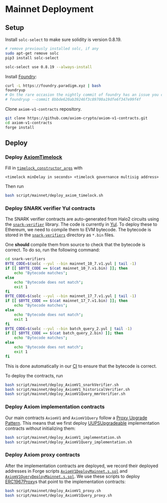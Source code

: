 # Mainnet Deployment

## Setup

Install `solc-select` to make sure solidity is version 0.8.19.

```bash
# remove previously installed solc, if any
sudo apt-get remove solc
pip3 install solc-select
```

```bash
solc-select use 0.8.19 --always-install
```

Install [Foundry](https://book.getfoundry.sh/getting-started/installation#using-foundryup):

```bash
curl -L https://foundry.paradigm.xyz | bash
foundryup
# On the rare occasion the nightly commit of foundry has an issue you can install a fixed commit:
# foundryup --commit 8bbde620ab39246f3c89700a19dfe6f347e99f4f
```

Clone `axiom-v1-contracts` repository.

```bash
git clone https://github.com/axiom-crypto/axiom-v1-contracts.git
cd axiom-v1-contracts
forge install
```

## Deploy

### Deploy [AxiomTimelock](../../contracts/AxiomTimelock.sol)

Fill in [`timelock_constructor_args`](./timelock_constructor_args) with

```
<timelock minDelay in seconds> <timelock governance multisig address>
```

Then run

```bash
bash script/mainnet/deploy_axiom_timelock.sh
```

### Deploy SNARK verifier Yul contracts

The SNARK verifier contracts are auto-generated from Halo2 circuits using the [`snark-verifier`](https://github.com/axiom-crypto/snark-verifier) library. The code is currently in [Yul](https://docs.soliditylang.org/en/v0.8.19/yul.html). To deploy these to Ethereum, we need to compile them to EVM bytecode. The bytecode is stored in the [`snark-verifiers`](../../snark-verifiers/) directory as `*.bin` files.

One **should** compile them from source to check that the bytecode is correct. To do so, run the following command:

```bash
cd snark-verifiers
BYTE_CODE=$(solc --yul --bin mainnet_10_7.v1.yul | tail -1)
if [[ $BYTE_CODE == $(cat mainnet_10_7.v1.bin) ]]; then
    echo "Bytecode matches";
else
    echo "Bytecode does not match";
    exit 1
fi
BYTE_CODE=$(solc --yul --bin mainnet_17_7.v1.yul | tail -1)
if [[ $BYTE_CODE == $(cat mainnet_17_7.v1.bin) ]]; then
    echo "Bytecode matches";
else
    echo "Bytecode does not match";
    exit 1
fi
BYTE_CODE=$(solc --yul --bin batch_query_2.yul | tail -1)
if [[ $BYTE_CODE == $(cat batch_query_2.bin) ]]; then
    echo "Bytecode matches";
else
    echo "Bytecode does not match";
    exit 1
fi
```

This is done automatically in our [CI](../../.github/workflows/foundry.yml) to ensure that the bytecode is correct.

To deploy the contracts, run

```bash
bash script/mainnet/deploy_AxiomV1_snarkVerifier.sh
bash script/mainnet/deploy_AxiomV1_historicalVerifier.sh
bash script/mainnet/deploy_AxiomV1Query_mmrVerifier.sh
```

### Deploy Axiom implementation contracts

Our main contracts `AxiomV1` and `AxiomV1Query` follow a [Proxy Upgrade Pattern](https://docs.openzeppelin.com/upgrades-plugins/1.x/proxies).
This means that we first deploy [UUPSUpgradeable](https://docs.openzeppelin.com/contracts/4.x/api/proxy#UUPSUpgradeable) implementation contracts _without_ initializing them:

```bash
bash script/mainnet/deploy_AxiomV1_implementation.sh
bash script/mainnet/deploy_AxiomV1Query_implementation.sh
```

### Deploy Axiom proxy contracts

After the implementation contracts are deployed, we record their deployed addresses in Forge scripts [`AxiomV1DeployMainnet.s.sol`](./AxiomV1DeployMainnet.s.sol) and [`AxiomV1QueryDeployMainnet.s.sol`](./AxiomV1QueryDeployMainnet.s.sol). We use these scripts to deploy [ERC1967Proxy](https://docs.openzeppelin.com/contracts/4.x/api/proxy#ERC1967Proxy)s that point to the implementation contracts:

```bash
bash script/mainnet/deploy_AxiomV1_proxy.sh
bash script/mainnet/deploy_AxiomV1Query_proxy.sh
```
